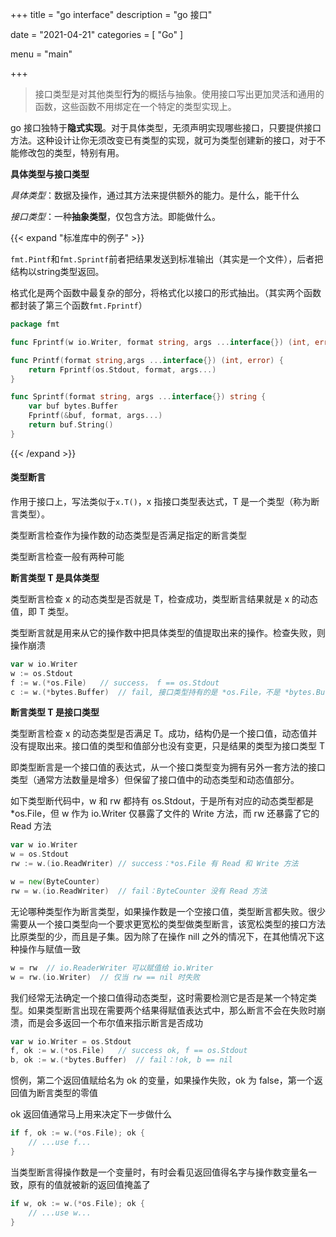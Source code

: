 +++
title = "go interface"
description = "go 接口"

date = "2021-04-21"
categories = [
"Go"
]

menu = "main"

+++

> 接口类型是对其他类型**行为**的概括与抽象。使用接口写出更加灵活和通用的函数，这些函数不用绑定在一个特定的类型实现上。

go 接口独特于**隐式实现**。对于具体类型，无须声明实现哪些接口，只要提供接口方法。这种设计让你无须改变已有类型的实现，就可为类型创建新的接口，对于不能修改包的类型，特别有用。

**具体类型与接口类型**

*具体类型*：数据及操作，通过其方法来提供额外的能力。是什么，能干什么

*接口类型*：一种**抽象类型**，仅包含方法。即能做什么。

{{< expand "标准库中的例子" >}}

`fmt.Pintf`和`fmt.Sprintf`前者把结果发送到标准输出（其实是一个文件），后者把结构以string类型返回。

格式化是两个函数中最复杂的部分，将格式化以接口的形式抽出。（其实两个函数都封装了第三个函数`fmt.Fprintf`）

```go
package fmt

func Fprintf(w io.Writer, format string, args ...interface{}) (int, error)

func Printf(format string,args ...interface{}) (int, error) {
    return Fprintf(os.Stdout, format, args...)
}

func Sprintf(format string, args ...interface{}) string {
    var buf bytes.Buffer
    Fprintf(&buf, format, args...)
    return buf.String()
}
```



{{< /expand >}}



#### 类型断言

作用于接口上，写法类似于`x.T()`，x 指接口类型表达式，T 是一个类型（称为断言类型）。

类型断言检查作为操作数的动态类型是否满足指定的断言类型

类型断言检查一般有两种可能

**断言类型 T 是具体类型**

类型断言检查 x 的动态类型是否就是 T，检查成功，类型断言结果就是 x 的动态值，即 T 类型。  

类型断言就是用来从它的操作数中把具体类型的值提取出来的操作。检查失败，则操作崩溃

```go
var w io.Writer
w := os.Stdout
f := w.(*os.File)	// success， f == os.Stdout
c := w.(*bytes.Buffer)	// fail, 接口类型持有的是 *os.File，不是 *bytes.Buffer
```

**断言类型 T 是接口类型**

类型断言检查 x 的动态类型是否满足 T。成功，结构仍是一个接口值，动态值并没有提取出来。接口值的类型和值部分也没有变更，只是结果的类型为接口类型 T 

即类型断言是一个接口值的表达式，从一个接口类型变为拥有另外一套方法的接口类型（通常方法数量是增多）但保留了接口值中的动态类型和动态值部分。

如下类型断代码中，w 和 rw 都持有 os.Stdout，于是所有对应的动态类型都是 *os.File，但 w 作为 io.Writer 仅暴露了文件的 Write 方法，而 rw 还暴露了它的 Read 方法

```go
var w io.Writer
w = os.Stdout
rw := w.(io.ReadWriter)	// success：*os.File 有 Read 和 Write 方法

w = new(ByteCounter)
rw = w.(io.ReadWriter)	// fail：ByteCounter 没有 Read 方法
```

无论哪种类型作为断言类型，如果操作数是一个空接口值，类型断言都失败。很少需要从一个接口类型向一个要求更宽松的类型做类型断言，该宽松类型的接口方法比原类型的少，而且是子集。因为除了在操作 nill 之外的情况下，在其他情况下这种操作与赋值一致

```go
w = rw	// io.ReaderWriter 可以赋值给 io.Writer
w = rw.(io.Writer)	// 仅当 rw == nil 时失败
```

我们经常无法确定一个接口值得动态类型，这时需要检测它是否是某一个特定类型。如果类型断言出现在需要两个结果得赋值表达式中，那么断言不会在失败时崩溃，而是会多返回一个布尔值来指示断言是否成功

```go
var w io.Writer = os.Stdout
f, ok := w.(*os.File)	// success ok, f == os.Stdout
b, ok := w.(*bytes.Buffer)	// fail：!ok, b == nil
```

惯例，第二个返回值赋给名为 ok 的变量，如果操作失败，ok 为 false，第一个返回值为断言类型的零值

ok 返回值通常马上用来决定下一步做什么

```go
if f, ok := w.(*os.File); ok {
    // ...use f...
}
```

当类型断言得操作数是一个变量时，有时会看见返回值得名字与操作数变量名一致，原有的值就被新的返回值掩盖了

```go
if w, ok := w.(*os.File); ok {
    // ...use w...
}
```
